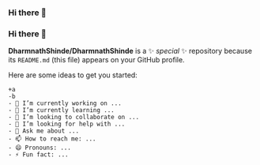 ### Hi there 👋
<h3>Hi there 👋</h3>

**DharmnathShinde/DharmnathShinde** is a ✨ _special_ ✨ repository because its `README.md` (this file) appears on your GitHub profile.

Here are some ideas to get you started:
```
+a
-b
- 🔭 I’m currently working on ...
- 🌱 I’m currently learning ...
- 👯 I’m looking to collaborate on ...
- 🤔 I’m looking for help with ...
- 💬 Ask me about ...
- 📫 How to reach me: ...
- 😄 Pronouns: ...
- ⚡ Fun fact: ...
```
